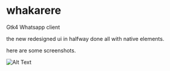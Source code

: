 # whakarere
Gtk4 Whatsapp client

the new redesigned ui in halfway done all with native elements.

here are some screenshots.

![Alt Text](screenshots/)

